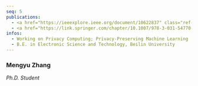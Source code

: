 ```yaml
---
seq: 5
publications:
  - <a href="https://ieeexplore.ieee.org/document/10622837" class="ref-paper"> [ICC 2024] </a>
  - <a href="https://link.springer.com/chapter/10.1007/978-3-031-54770-6_9" class="ref-paper"> [ACNS 2024] </a>
infos:
  - Working on Privacy Computing; Privacy-Preserving Machine Learning
  - B.E. in Electronic Science and Technology, Beilin University
---
```


### Mengyu Zhang
<p><i>Ph.D. Student</i></p>
